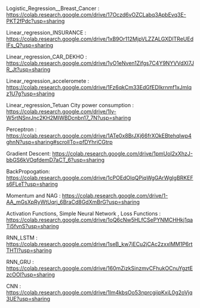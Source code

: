 # 
 Logistic_Regression__Breast_Cancer : https://colab.research.google.com/drive/17Oczd6vOZCLabq3ApbEvq3E-PKT2fPdc?usp=sharing    

Linear_regression_INSURANCE : https://colab.research.google.com/drive/1xB9Or112MjpVLZZALGXDlTReUEdlFs_Q?usp=sharing   

Linear_regression_CAR_DEKHO : https://colab.research.google.com/drive/1yO1eNven1Zifgs7C4Y9NYVVdXI7JR_Jt?usp=sharing    

Linear_regression_acceleromete : https://colab.research.google.com/drive/1Fz6qkCm33EdGfEDIkrnmf1xJmlqz1U7g?usp=sharing   

Linear_regression_Tetuan City power consumption : https://colab.research.google.com/drive/1Iy-W5rtNSnrJnc2KH2MIWBDcnbn17_7N?usp=sharing    

Perceptron : https://colab.research.google.com/drive/1ATe0x8BrJXj66frXOkEBtehqIwp4ghnN?usp=sharing#scrollTo=pfDYhriCGtrp

Gradient Descent: https://colab.research.google.com/drive/1pmUoI2xXhzJ-bbGS6kVOqfdemD7aCT_6?usp=sharing

BackPropogation: https://colab.research.google.com/drive/1cPOEdOlqQPiqWgGArWgIgBRKEFs6FLeT?usp=sharing

Momentum and NAG :  https://colab.research.google.com/drive/1-AA_mGsXpRyWtUqrj_6BraCd8GdXmBrG?usp=sharing

Activation Functions, Simple Neural Network , Loss Functions :  https://colab.research.google.com/drive/1oQ6cNw5HLfCSePYNMCHHkj1qaTi5fvnS?usp=sharing

RNN_LSTM : https://colab.research.google.com/drive/1seB_kw7jECu2jCAc2zxxlMM1P6rtTHTl?usp=sharing 

RNN_GRU : https://colab.research.google.com/drive/160mZizkSinzmvCFhukOCnuYgztEzcOOl?usp=sharing

CNN : https://colab.research.google.com/drive/1lm4kbsOo53nprcgijpKxjL0g2oVjq3UE?usp=sharing
